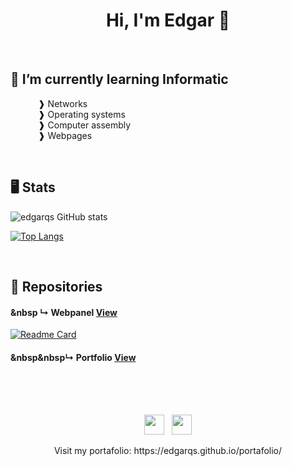 <h1 align="center">Hi, I'm Edgar 👋</h1><br>

## 🌱 I’m currently learning Informatic
<dl>
  <dd>&nbsp❱ Networks</li>
  <dd>&nbsp❱ Operating systems</li>
  <dd>&nbsp❱ Computer assembly</li>
  <dd>&nbsp❱ Webpages</li>
</dl><br>

## 🖥 Stats
![edgarqs GitHub stats](https://github-readme-stats.vercel.app/api?username=edgarqs&show_icons=true&theme=dracula)
<!--[![Readme Card](https://github-readme-stats.vercel.app/api/pin/?username=edgarqs&repo=webpanelubuntu&show_owner=true)](https://github.com/edgarqs/webpanelubuntu)-->
[![Top Langs](https://github-readme-stats.vercel.app/api/top-langs/?username=edgarqs&layout=compact&theme=dracula)](https://github.com/edgarqs/readme)

<br>

## 📎 Repositories

#### &nbsp ↳ Webpanel <a href="https://edgarqs.github.io/WebpanelV3/">View</a>

[![Readme Card](https://github-readme-stats.vercel.app/api/pin/?username=edgarqs&repo=webpanelclass&show_owner=true&theme=dracula)](https://github.com/edgarqs/webpanelclass)

#### &nbsp&nbsp↳ Portfolio <a href="https://edgarqs.github.io/portafolio/">View</a>

<br><br><br>

<footer>
  <p align="center">
    <img height="32" width="32" src="https://cdn-icons-png.flaticon.com/512/174/174854.png" />&nbsp;&nbsp;
    <img height="32" width="32" src="https://cdn-icons-png.flaticon.com/512/732/732190.png" />
  </p>
  <p align="center">Visit my portafolio: https://edgarqs.github.io/portafolio/</p>
</footer>

<!--https://github.com/anuraghazra/github-readme-stats#github-stats-card-->
